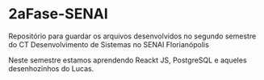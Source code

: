 # 2aFase-SENAI
Repositório para guardar os arquivos desenvolvidos no segundo semestre do CT Desenvolvimento de Sistemas no SENAI Florianópolis

Neste semestre estamos aprendendo Reackt JS, PostgreSQL e aqueles desenhozinhos do Lucas.